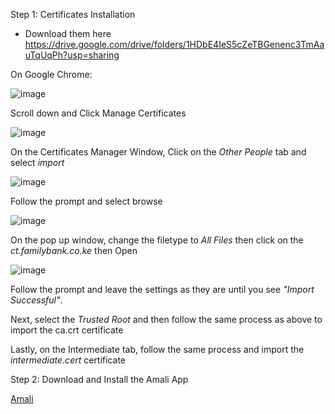 Step 1: Certificates Installation
- Download them here https://drive.google.com/drive/folders/1HDbE4IeS5cZeTBGenenc3TmAauTqUqPh?usp=sharing 

On Google Chrome: 

![image](https://github.com/user-attachments/assets/05790d7d-8d06-4351-ac5d-556a7e622abd)


Scroll down and Click Manage Certificates

![image](https://github.com/user-attachments/assets/d865b341-f421-4512-ba7c-32fc52263d07)


On the Certificates Manager Window, Click on the _Other People_ tab and select _import_

![image](https://github.com/user-attachments/assets/28d06da3-9d42-43d7-b84a-21623b67d8e0)


Follow the prompt and select browse

![image](https://github.com/user-attachments/assets/dd98e5fe-55e1-4cd2-a09f-63247937271e)


On the pop up window, change the filetype to _All Files_ then click on the _ct.familybank.co.ke_ then Open

![image](https://github.com/user-attachments/assets/8bab1d2b-d89c-461a-8430-c0ea58f00053)

Follow the prompt and leave the settings as they are until you see _"Import Successful"_. 

Next, select the _Trusted Root_ and then follow the same process as above to import the ca.crt certificate

Lastly, on the Intermediate tab, follow the same process and import the _intermediate.cert_ certificate

Step 2: Download and Install the Amali App

[Amali](https://ct.familybank.co.ke/AmaliCapture.application)

